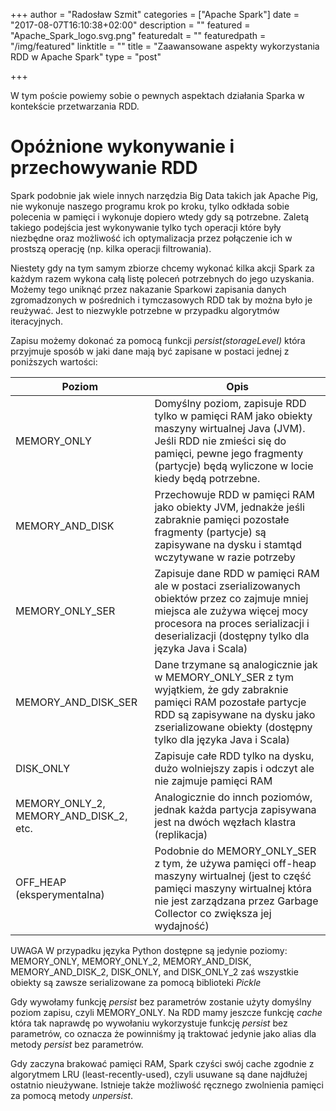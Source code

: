 +++
author = "Radosław Szmit"
categories = ["Apache Spark"]
date = "2017-08-07T16:10:38+02:00"
description = ""
featured = "Apache_Spark_logo.svg.png"
featuredalt = ""
featuredpath = "/img/featured"
linktitle = ""
title = "Zaawansowane aspekty wykorzystania RDD w Apache Spark"
type = "post"

+++

W tym poście powiemy sobie o pewnych aspektach działania Sparka w kontekście przetwarzania RDD.

# Opóżnione wykonywanie i przechowywanie RDD

Spark podobnie jak wiele innych narzędzia Big Data takich jak Apache Pig, nie wykonuje naszego programu krok po kroku, tylko odkłada sobie polecenia w pamięci i wykonuje dopiero wtedy gdy są potrzebne. Zaletą takiego podejścia jest wykonywanie tylko tych operacji które były niezbędne oraz możliwość ich optymalizacja przez połączenie ich w prostszą operację (np. kilka operacji filtrowania).

Niestety gdy na tym samym zbiorze chcemy wykonać kilka akcji Spark za każdym razem wykona całą listę poleceń potrzebnych do jego uzyskania. Możemy tego uniknąć przez nakazanie Sparkowi zapisania danych zgromadzonych w pośrednich i tymczasowych RDD tak by można było je reużywać. Jest to niezwykle potrzebne w przypadku algorytmów iteracyjnych.

Zapisu możemy dokonać za pomocą funkcji *persist(storageLevel)* która przyjmuje sposób w jaki dane mają być zapisane w postaci jednej z poniższych wartości:
 
Poziom  | Opis
------------- | -------------
MEMORY_ONLY | Domyślny poziom, zapisuje RDD tylko w pamięci RAM jako obiekty maszyny wirtualnej Java (JVM). Jeśli RDD nie zmieści się do pamięci, pewne jego fragmenty (partycje) będą wyliczone w locie kiedy będą potrzebne.
MEMORY_AND_DISK | Przechowuje RDD w pamięci RAM jako obiekty JVM, jednakże jeśli zabraknie pamięci pozostałe fragmenty (partycje) są zapisywane na dysku i stamtąd wczytywane w razie potrzeby
MEMORY_ONLY_SER | Zapisuje dane RDD w pamięci RAM ale w postaci zserializowanych obiektów przez co zajmuje mniej miejsca ale zużywa więcej mocy procesora na proces serializacji i deserializacji (dostępny tylko dla języka Java i Scala)
MEMORY_AND_DISK_SER | Dane trzymane są analogicznie jak w MEMORY_ONLY_SER z tym wyjątkiem, że gdy zabraknie pamięci RAM pozostałe partycje RDD są zapisywane na dysku jako zserializowane obiekty (dostępny tylko dla języka Java i Scala)
DISK_ONLY | Zapisuje całe RDD tylko na dysku, dużo wolniejszy zapis i odczyt ale nie zajmuje pamięci RAM
MEMORY_ONLY_2, MEMORY_AND_DISK_2, etc. | Analogicznie do innch poziomów, jednak każda partycja zapisywana jest na dwóch węzłach klastra (replikacja)
OFF_HEAP (eksperymentalna) | Podobnie do MEMORY_ONLY_SER z tym, że używa pamięci off-heap maszyny wirtualnej (jest to część pamięci maszyny wirtualnej która nie jest zarządzana przez Garbage Collector co zwiększa jej wydajność)

UWAGA W przypadku języka Python dostępne są jedynie poziomy: MEMORY_ONLY, MEMORY_ONLY_2, MEMORY_AND_DISK, MEMORY_AND_DISK_2, DISK_ONLY, and DISK_ONLY_2 zaś wszystkie obiekty są zawsze serializowane za pomocą biblioteki *Pickle*
 
Gdy wywołamy funkcję *persist* bez parametrów zostanie użyty domyślny poziom zapisu, czyli MEMORY_ONLY. Na RDD mamy jeszcze funkcję *cache* która tak naprawdę po wywołaniu wykorzystuje funkcję *persist* bez parametrów, co oznacza że powinniśmy ją traktować jedynie jako alias dla metody *persist* bez parametrów.

Gdy zaczyna brakować pamięci RAM, Spark czyści swój cache zgodnie z algorytmem LRU (least-recently-used), czyli usuwane są dane najdłużej ostatnio nieużywane. Istnieje także możliwość ręcznego zwolnienia pamięci za pomocą metody *unpersist*.
